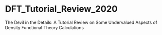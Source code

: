 # DFT_Tutorial_Review_2020
 The Devil in the Details: A Tutorial Review on Some Undervalued Aspects of Density Functional Theory Calculations
